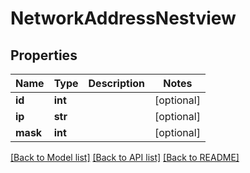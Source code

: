 # NetworkAddressNestview

## Properties
Name | Type | Description | Notes
------------ | ------------- | ------------- | -------------
**id** | **int** |  | [optional] 
**ip** | **str** |  | [optional] 
**mask** | **int** |  | [optional] 

[[Back to Model list]](../README.md#documentation-for-models) [[Back to API list]](../README.md#documentation-for-api-endpoints) [[Back to README]](../README.md)


